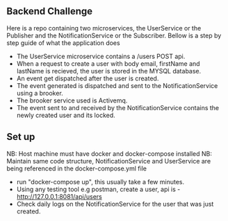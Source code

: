 ## Backend Challenge

Here is a repo containing two microservices, the UserService or the Publisher and the NotificationService or the Subscriber. 
Bellow is a step by step guide of what the application does

- The UserService microservice contains a /users POST api.
- When a request to create a user with body email, firstName and lastName is recieved, the user is stored in the MYSQL database.
- An event get dispatched after the user is created.
- The event generated is dispatched and sent to the NotificationService using a brooker.
- The brooker service used is Activemq.
- The event sent to and received by the NotificationService contains the newly created user and its locked.

## Set up

NB: Host machine must have docker and docker-compose installed
NB: Maintain same code structure, NotificationService and UserService are being referenced in the docker-compose.yml file

- run "docker-compose up", this usually take a few minutes.
- Using any testing tool e.g postman, create a user, api is - http://127.0.0.1:8081/api/users
- Check daily logs on the NotificationService for the user that was just created.